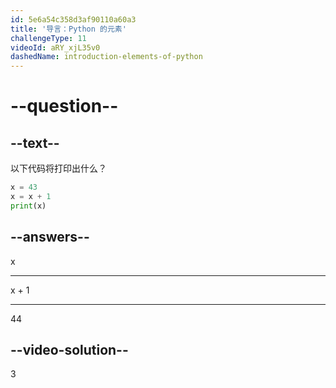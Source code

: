 ```yaml
---
id: 5e6a54c358d3af90110a60a3
title: '导言：Python 的元素'
challengeType: 11
videoId: aRY_xjL35v0
dashedName: introduction-elements-of-python
---
```


# --question--

## --text--

以下代码将打印出什么？

```python
x = 43
x = x + 1
print(x)
```

## --answers--

x

---

x + 1

---

44

## --video-solution--

3

